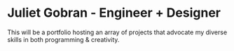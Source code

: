 # Juliet Gobran - Engineer + Designer 
<p>This will be a portfolio hosting an array of projects that advocate my diverse skills in both programming & creativity.</p>